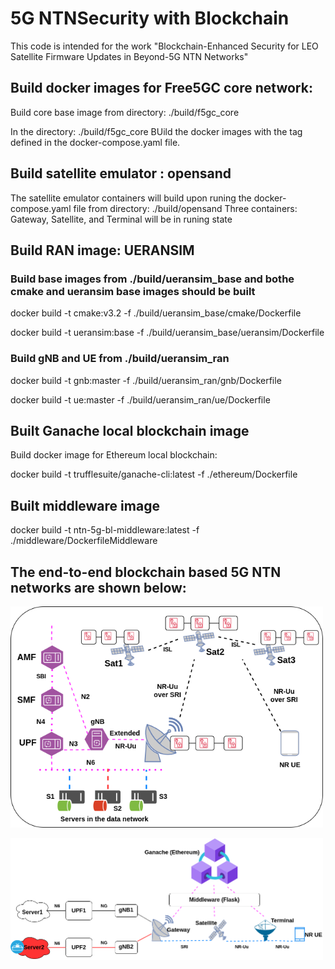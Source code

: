 # 5G NTNSecurity  with Blockchain

This code is intended for the work "Blockchain-Enhanced Security for LEO Satellite Firmware Updates in Beyond-5G NTN Networks"

## Build docker images for Free5GC core network:

Build core base image from directory: ./build/f5gc_core

In the directory: ./build/f5gc_core
     BUild the docker images with the tag defined in the docker-compose.yaml file. 

## Build satellite emulator : opensand
The satellite emulator containers will build upon runing the docker-compose.yaml file from directory: ./build/opensand
Three containers: Gateway, Satellite, and Terminal will be in runing state

## Build RAN image: UERANSIM

### Build base images from ./build/ueransim_base and bothe cmake and ueransim base images should be built

docker build -t cmake:v3.2 -f ./build/ueransim_base/cmake/Dockerfile

docker build -t ueransim:base -f ./build/ueransim_base/ueransim/Dockerfile

### Build gNB and UE from ./build/ueransim_ran

docker build -t gnb:master -f ./build/ueransim_ran/gnb/Dockerfile

docker build -t ue:master -f ./build/ueransim_ran/ue/Dockerfile


## Built Ganache local blockchain image

Build docker image for Ethereum local blockchain:

docker build -t trufflesuite/ganache-cli:latest -f ./ethereum/Dockerfile

## Built middleware image 

docker build -t ntn-5g-bl-middleware:latest -f ./middleware/DockerfileMiddleware

## The end-to-end blockchain based 5G NTN networks are shown below:

<img src="./Figs/network.png" title="./Figs/network.png" width=500px></img>

<img src="./Figs/setup.png" title="./Figs/setup.png" width=500px></img>

